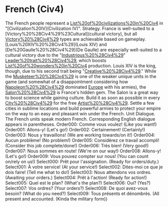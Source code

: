 # French (Civ4)

The French people represent a [List%20of%20civilizations%20in%20Civ4](civilization) in "[Civilization%20IV](Civilization IV)".
Strategy.
France is well-suited to a [Victory%20%28Civ4%29%23Cultural](cultural victory), but all [Victory%20%28Civ4%29](victory) types are achievable based on gameplay. [Louis%20XIV%20%28Civ4%29](Louis XIV) and [De%20Gaulle%20%28Civ4%29](De Gaulle) are especially well-suited to a cultural victory due to the "[Industrious%20%28Civ4%29](Industrious)" [Leader%20trait%20%28Civ4%29](trait), which boosts [List%20of%20wonders%20in%20Civ4](Wonder) production. Louis XIV is the king, though, due to his second trait being "[Creative%20%28Civ4%29](Creative)."
While the [Musketeer%20%28Civ4%29](Musketeer) is one of the weaker unique units in the game (and somewhat of a disappointment considering how [Napoleon%20%28Civ4%29](Napoleon) dominated [Europe](Europe) with his armies), the [Salon%20%28Civ4%29](Salon) is France's hidden gem. The Salon is a great way to boost science while gaining culture. Build it as soon as possible in every [City%20%28Civ4%29](city) for the free [Artist%20%28Civ4%29](Artist).
Settle a few cities in sublime locations and build powerful armies to protect your empire on the way to an easy and pleasant win under the French.
Unit Dialogue.
The French units speak modern French. Corresponding English dialogue appears in parentheses.
Order000: Comme vous voulez! (Like you want!)
Order001: Allons-y! (Let's go!)
Order002: Certainement! (Certainly!)
Order003: Nous y travaillons! (We are working towards/on it!)
Order004: Aucun problème! (No problem!)
Order005: Considérez ce travail accompli! (Consider this job complete/done!)
Order006: Très bien! (Very good!)
Order007: Nous sommes en route! (We're on our way!)
Order008: Allons-y! (Let's go!)
Order009: Vous pouvez compter sur nous! (You can count on/rely on us!)
Select000: Prêt pour l'assignation. (Ready for orders/duty.)
Select001: À votre service! (At your service!)
Select002: Dites-moi ce que je dois faire! (Tell me what to do!)
Select003: Nous attendons vos ordres. (Awaiting your orders.)
Select004: Prêt à l'action! (Ready for action!)
Select005: Quel est le plan? (What's the plan?)
Select006: Oui? (Yes?)
Select007: Vos ordres? (Your orders?)
Select008: De quoi avez-vous besoin? (What do you need?)
Select009: Tous présents et dénombrés. (All present and accounted. (Kinda the military form))